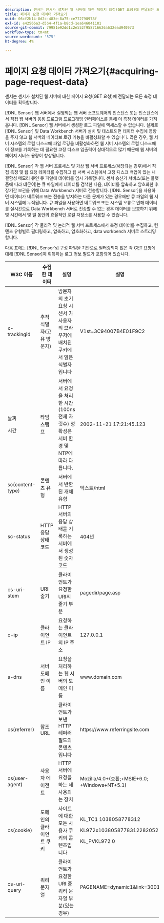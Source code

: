 ```yaml
---
description: 센서는 센서가 설치된 웹 서버에 대한 페이지 요청(GET 요청)에 전달되는 모든 측정 데이터를 획득합니다.
title: 페이지 요청 데이터 가져오기
uuid: 06cf2b14-8d2c-483e-8a75-ce772798978f
exl-id: e42566a3-d5b4-4f1a-b8cd-1ea646041101
source-git-commit: 79981e92dd1c2e552f958716626a632ead940973
workflow-type: tm+mt
source-wordcount: '575'
ht-degree: 4%

---
```


# 페이지 요청 데이터 가져오기{#acquiring-page-request-data}

센서는 센서가 설치된 웹 서버에 대한 페이지 요청(GET 요청)에 전달되는 모든 측정 데이터를 획득합니다.

[!DNL Sensor] 웹 서버에서 실행되는 웹 서버 소프트웨어의 인스턴스 또는 인스턴스에서 직접 웹 서버의 응용 프로그램 프로그래밍 인터페이스를 통해 이 측정 데이터를 가져옵니다. [!DNL Sensor] 웹 서버에서 생성한 로그 파일에 액세스할 수 없습니다. 실제로 [!DNL Sensor] 및 Data Workbench 서버가 설치 및 테스트되면 데이터 수집에 영향을 주지 않고 웹 서버의 네이티브 로깅 기능을 비활성화할 수 있습니다. 많은 경우, 웹 서버 시스템의 로컬 디스크에 파일 로깅을 비활성화하면 웹 서버 시스템의 로컬 디스크에 이 정보를 기록하는 데 필요한 고정 디스크 입출력이 상대적으로 많기 때문에 웹 서버의 페이지 서비스 용량이 향상됩니다.

[!DNL Sensor] 각 웹 서버 프로세스 및 가상 웹 서버 프로세스(해당되는 경우)에서 직접 측정 및 웹 요청 데이터를 수집하고 웹 서버 시스템에서 고정 디스크 백업이 있는 내결함성 메모리 큐인 큐 파일에 데이터를 임시 기록합니다. 센서 송신기 서비스(또는 플랫폼에 따라 데몬이)는 큐 파일에서 데이터를 검색한 다음, 데이터를 압축하고 암호화한 후 장기간 보관을 위해 Data Workbench 서버로 전송합니다. [!DNL Sensor]을 사용하면 데이터가 네트워크 또는 전송을 방지하는 다른 문제가 있는 경우에만 큐 파일의 웹 서버 시스템에 누적됩니다. 큐 파일을 사용하면 네트워크 또는 시스템 오류로 인해 데이터를 실시간으로 Data Workbench 서버로 전송할 수 없는 경우 데이터를 보호하기 위해 몇 시간에서 몇 일 동안의 효율적인 로컬 저장소를 사용할 수 있습니다.

[!DNL Sensor] 각 물리적 및 논리적 웹 서버 프로세스에서 측정 데이터를 수집하고, 컨텐츠 유형별로 필터링하고, 압축하고, 암호화하고, data workbench 서버로 스트리밍합니다.

다음 표에는 [!DNL Sensor’s] 구성 파일을 기반으로 필터링되지 않은 각 GET 요청에 대해 [!DNL Sensor]이 획득하는 로그 정보 필드가 포함되어 있습니다.

<table id="table_5F65474150EC41648B35D0B031FB9B15">
 <thead>
  <tr>
   <th colname="col1" class="entry"> W3C 이름 </th>
   <th colname="col2" class="entry"> 수집한 데이터 </th>
   <th colname="col3" class="entry"> 설명 </th>
   <th colname="col4" class="entry"> 설명 </th>
  </tr>
 </thead>
 <tbody>
  <tr>
   <td colname="col1"> x-trackingid </td>
   <td colname="col2"> 추적 식별자(고유 방문자) </td>
   <td colname="col3"> 방문자의 초기 요청 시 <span class="wintitle"> 센서 </span>가 사용자의 브라우저에 배치된 쿠키에서 읽은 식별자입니다 </td>
   <td colname="col4"> V1st=3C94007B4E01F9C2 </td>
  </tr>
  <tr>
   <td colname="col1"> <p>날짜 </p> <p>시간 </p> </td>
   <td colname="col2"> 타임스탬프 </td>
   <td colname="col3"> 서버에서 요청을 처리한 시간(100ns 전체 자릿수) 정확성은 서버 환경 및 NTP에 따라 다릅니다. </td>
   <td colname="col4"> 2002-11-21 17:21:45.123 </td>
  </tr>
  <tr>
   <td colname="col1"> sc(content-type) </td>
   <td colname="col2"> 콘텐츠 유형 </td>
   <td colname="col3"> 서버에서 반환된 개체 유형 </td>
   <td colname="col4"> 텍스트/html </td>
  </tr>
  <tr>
   <td colname="col1"> sc-status </td>
   <td colname="col2"> HTTP 응답 상태 코드 </td>
   <td colname="col3"> HTTP 서버의 응답 상태를 기록하는 서버에서 생성된 숫자 코드 </td>
   <td colname="col4"> 404년 </td>
  </tr>
  <tr>
   <td colname="col1"> cs-uri-stem </td>
   <td colname="col2"> URI 줄기 </td>
   <td colname="col3"> 클라이언트가 요청한 URI의 줄기 부분 </td>
   <td colname="col4"> <span class="filepath"> pagedir/page.asp  </span> </td>
  </tr>
  <tr>
   <td colname="col1"> c-ip </td>
   <td colname="col2"> 클라이언트 IP </td>
   <td colname="col3"> 요청하는 클라이언트의 IP 주소 </td>
   <td colname="col4"> 127.0.0.1 </td>
  </tr>
  <tr>
   <td colname="col1"> s-dns </td>
   <td colname="col2"> 서버 도메인 이름 </td>
   <td colname="col3"> 요청을 처리하는 웹 서버의 도메인 이름 </td>
   <td colname="col4"> <span class="filepath"> www.domain.com  </span> </td>
  </tr>
  <tr>
   <td colname="col1"> cs(referrer) </td>
   <td colname="col2"> 참조 URL </td>
   <td colname="col3"> 클라이언트가 보낸 HTTP 레퍼러 필드의 콘텐츠입니다 </td>
   <td colname="col4"> <span class="filepath"> https://www.referringsite.com  </span> </td>
  </tr>
  <tr>
   <td colname="col1"> cs(user-agent) </td>
   <td colname="col2"> 사용자 에이전트 </td>
   <td colname="col3"> HTTP 서버에 요청을 하는 데 사용되는 장치 </td>
   <td colname="col4"> Mozilla/4.0+(호환;+MSIE+6.0; +Windows+NT+5.1) </td>
  </tr>
  <tr>
   <td colname="col1"> cs(cookie) </td>
   <td colname="col2"> 도메인의 클라이언트 쿠키 </td>
   <td colname="col3"> 사이트에 대한 모든 사용자 쿠키의 콘텐츠입니다 </td>
   <td colname="col4"> <p>KL_TC1 1038058778312 </p> <p>KL972x1038058778312282052 </p> <p>KL_PVKL972 0 </p> </td>
  </tr>
  <tr>
   <td colname="col1"> cs-uri-query </td>
   <td colname="col2"> 쿼리 문자열 </td>
   <td colname="col3"> 클라이언트가 요청한 URI 중 쿼리 문자열 부분(있는 경우) </td>
   <td colname="col4"> PAGENAME=dynamic1&amp;link=3001 </td>
  </tr>
 </tbody>
</table>
